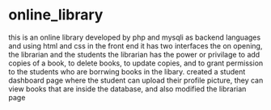 # online_library
this is an online library developed by php and mysqli as backend languages and using html and css in the front end 
it has two interfaces the on opening, the librarian and the students
the librarian has the power or privilage to add copies of a book, to delete books, to update copies,  and to grant permission to the students who are borrwing books in the libary.
created a student dashboard page where the student can upload their profile picture, they can view books that are inside the database, and also modified the librarian page
